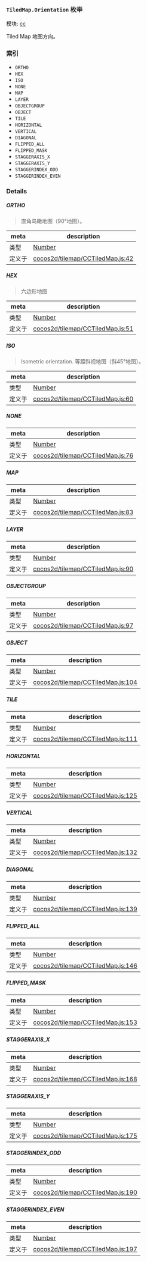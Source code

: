 ### `TiledMap.Orientation` 枚举



模块: [cc](../modules/cc.md)


Tiled Map 地图方向。


### 索引
  - `ORTHO`
  - `HEX`
  - `ISO`
  - `NONE`
  - `MAP`
  - `LAYER`
  - `OBJECTGROUP`
  - `OBJECT`
  - `TILE`
  - `HORIZONTAL`
  - `VERTICAL`
  - `DIAGONAL`
  - `FLIPPED_ALL`
  - `FLIPPED_MASK`
  - `STAGGERAXIS_X`
  - `STAGGERAXIS_Y`
  - `STAGGERINDEX_ODD`
  - `STAGGERINDEX_EVEN`

### Details


##### ORTHO

> 直角鸟瞰地图（90°地图）。

| meta | description |
|------|-------------|
| 类型 | <a href="https://developer.mozilla.org/en/JavaScript/Reference/Global_Objects/Number" class="crosslink external" target="_blank">Number</a> |
| 定义于 | [cocos2d/tilemap/CCTiledMap.js:42](https://github.com/cocos-creator/engine/blob/111da455d089e3000f670eed24ff5172a3488245/cocos2d/tilemap/CCTiledMap.js#L42) |



##### HEX

> 六边形地图

| meta | description |
|------|-------------|
| 类型 | <a href="https://developer.mozilla.org/en/JavaScript/Reference/Global_Objects/Number" class="crosslink external" target="_blank">Number</a> |
| 定义于 | [cocos2d/tilemap/CCTiledMap.js:51](https://github.com/cocos-creator/engine/blob/111da455d089e3000f670eed24ff5172a3488245/cocos2d/tilemap/CCTiledMap.js#L51) |



##### ISO

> Isometric orientation.
等距斜视地图（斜45°地图）。

| meta | description |
|------|-------------|
| 类型 | <a href="https://developer.mozilla.org/en/JavaScript/Reference/Global_Objects/Number" class="crosslink external" target="_blank">Number</a> |
| 定义于 | [cocos2d/tilemap/CCTiledMap.js:60](https://github.com/cocos-creator/engine/blob/111da455d089e3000f670eed24ff5172a3488245/cocos2d/tilemap/CCTiledMap.js#L60) |



##### NONE

> 

| meta | description |
|------|-------------|
| 类型 | <a href="https://developer.mozilla.org/en/JavaScript/Reference/Global_Objects/Number" class="crosslink external" target="_blank">Number</a> |
| 定义于 | [cocos2d/tilemap/CCTiledMap.js:76](https://github.com/cocos-creator/engine/blob/111da455d089e3000f670eed24ff5172a3488245/cocos2d/tilemap/CCTiledMap.js#L76) |



##### MAP

> 

| meta | description |
|------|-------------|
| 类型 | <a href="https://developer.mozilla.org/en/JavaScript/Reference/Global_Objects/Number" class="crosslink external" target="_blank">Number</a> |
| 定义于 | [cocos2d/tilemap/CCTiledMap.js:83](https://github.com/cocos-creator/engine/blob/111da455d089e3000f670eed24ff5172a3488245/cocos2d/tilemap/CCTiledMap.js#L83) |



##### LAYER

> 

| meta | description |
|------|-------------|
| 类型 | <a href="https://developer.mozilla.org/en/JavaScript/Reference/Global_Objects/Number" class="crosslink external" target="_blank">Number</a> |
| 定义于 | [cocos2d/tilemap/CCTiledMap.js:90](https://github.com/cocos-creator/engine/blob/111da455d089e3000f670eed24ff5172a3488245/cocos2d/tilemap/CCTiledMap.js#L90) |



##### OBJECTGROUP

> 

| meta | description |
|------|-------------|
| 类型 | <a href="https://developer.mozilla.org/en/JavaScript/Reference/Global_Objects/Number" class="crosslink external" target="_blank">Number</a> |
| 定义于 | [cocos2d/tilemap/CCTiledMap.js:97](https://github.com/cocos-creator/engine/blob/111da455d089e3000f670eed24ff5172a3488245/cocos2d/tilemap/CCTiledMap.js#L97) |



##### OBJECT

> 

| meta | description |
|------|-------------|
| 类型 | <a href="https://developer.mozilla.org/en/JavaScript/Reference/Global_Objects/Number" class="crosslink external" target="_blank">Number</a> |
| 定义于 | [cocos2d/tilemap/CCTiledMap.js:104](https://github.com/cocos-creator/engine/blob/111da455d089e3000f670eed24ff5172a3488245/cocos2d/tilemap/CCTiledMap.js#L104) |



##### TILE

> 

| meta | description |
|------|-------------|
| 类型 | <a href="https://developer.mozilla.org/en/JavaScript/Reference/Global_Objects/Number" class="crosslink external" target="_blank">Number</a> |
| 定义于 | [cocos2d/tilemap/CCTiledMap.js:111](https://github.com/cocos-creator/engine/blob/111da455d089e3000f670eed24ff5172a3488245/cocos2d/tilemap/CCTiledMap.js#L111) |



##### HORIZONTAL

> 

| meta | description |
|------|-------------|
| 类型 | <a href="https://developer.mozilla.org/en/JavaScript/Reference/Global_Objects/Number" class="crosslink external" target="_blank">Number</a> |
| 定义于 | [cocos2d/tilemap/CCTiledMap.js:125](https://github.com/cocos-creator/engine/blob/111da455d089e3000f670eed24ff5172a3488245/cocos2d/tilemap/CCTiledMap.js#L125) |



##### VERTICAL

> 

| meta | description |
|------|-------------|
| 类型 | <a href="https://developer.mozilla.org/en/JavaScript/Reference/Global_Objects/Number" class="crosslink external" target="_blank">Number</a> |
| 定义于 | [cocos2d/tilemap/CCTiledMap.js:132](https://github.com/cocos-creator/engine/blob/111da455d089e3000f670eed24ff5172a3488245/cocos2d/tilemap/CCTiledMap.js#L132) |



##### DIAGONAL

> 

| meta | description |
|------|-------------|
| 类型 | <a href="https://developer.mozilla.org/en/JavaScript/Reference/Global_Objects/Number" class="crosslink external" target="_blank">Number</a> |
| 定义于 | [cocos2d/tilemap/CCTiledMap.js:139](https://github.com/cocos-creator/engine/blob/111da455d089e3000f670eed24ff5172a3488245/cocos2d/tilemap/CCTiledMap.js#L139) |



##### FLIPPED_ALL

> 

| meta | description |
|------|-------------|
| 类型 | <a href="https://developer.mozilla.org/en/JavaScript/Reference/Global_Objects/Number" class="crosslink external" target="_blank">Number</a> |
| 定义于 | [cocos2d/tilemap/CCTiledMap.js:146](https://github.com/cocos-creator/engine/blob/111da455d089e3000f670eed24ff5172a3488245/cocos2d/tilemap/CCTiledMap.js#L146) |



##### FLIPPED_MASK

> 

| meta | description |
|------|-------------|
| 类型 | <a href="https://developer.mozilla.org/en/JavaScript/Reference/Global_Objects/Number" class="crosslink external" target="_blank">Number</a> |
| 定义于 | [cocos2d/tilemap/CCTiledMap.js:153](https://github.com/cocos-creator/engine/blob/111da455d089e3000f670eed24ff5172a3488245/cocos2d/tilemap/CCTiledMap.js#L153) |



##### STAGGERAXIS_X

> 

| meta | description |
|------|-------------|
| 类型 | <a href="https://developer.mozilla.org/en/JavaScript/Reference/Global_Objects/Number" class="crosslink external" target="_blank">Number</a> |
| 定义于 | [cocos2d/tilemap/CCTiledMap.js:168](https://github.com/cocos-creator/engine/blob/111da455d089e3000f670eed24ff5172a3488245/cocos2d/tilemap/CCTiledMap.js#L168) |



##### STAGGERAXIS_Y

> 

| meta | description |
|------|-------------|
| 类型 | <a href="https://developer.mozilla.org/en/JavaScript/Reference/Global_Objects/Number" class="crosslink external" target="_blank">Number</a> |
| 定义于 | [cocos2d/tilemap/CCTiledMap.js:175](https://github.com/cocos-creator/engine/blob/111da455d089e3000f670eed24ff5172a3488245/cocos2d/tilemap/CCTiledMap.js#L175) |



##### STAGGERINDEX_ODD

> 

| meta | description |
|------|-------------|
| 类型 | <a href="https://developer.mozilla.org/en/JavaScript/Reference/Global_Objects/Number" class="crosslink external" target="_blank">Number</a> |
| 定义于 | [cocos2d/tilemap/CCTiledMap.js:190](https://github.com/cocos-creator/engine/blob/111da455d089e3000f670eed24ff5172a3488245/cocos2d/tilemap/CCTiledMap.js#L190) |



##### STAGGERINDEX_EVEN

> 

| meta | description |
|------|-------------|
| 类型 | <a href="https://developer.mozilla.org/en/JavaScript/Reference/Global_Objects/Number" class="crosslink external" target="_blank">Number</a> |
| 定义于 | [cocos2d/tilemap/CCTiledMap.js:197](https://github.com/cocos-creator/engine/blob/111da455d089e3000f670eed24ff5172a3488245/cocos2d/tilemap/CCTiledMap.js#L197) |


